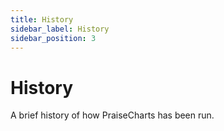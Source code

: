 ```yaml
---
title: History
sidebar_label: History
sidebar_position: 3
---
```


# History

A brief history of how PraiseCharts has been run.
